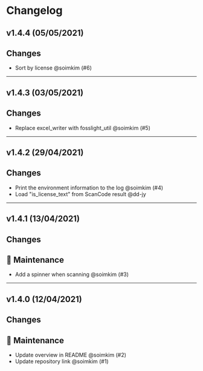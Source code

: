 # Changelog

## v1.4.4 (05/05/2021)
## Changes
- Sort by license @soimkim (#6)

---

## v1.4.3 (03/05/2021)
## Changes
- Replace excel_writer with fosslight_util @soimkim (#5)

---

## v1.4.2 (29/04/2021)
## Changes
- Print the environment information to the log @soimkim (#4)
- Load "is_license_text" from ScanCode result @dd-jy 

---

## v1.4.1 (13/04/2021)
## Changes
## 🔧 Maintenance

- Add a spinner when scanning @soimkim (#3)

---

## v1.4.0 (12/04/2021)
## Changes
## 🔧 Maintenance

- Update overview in README @soimkim (#2)
- Update repository link @soimkim (#1)
